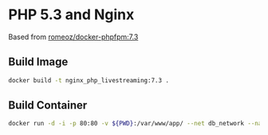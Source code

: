 # PHP 5.3 and Nginx
Based from [romeoz/docker-phpfpm:7.3](https://github.com/romeOz/docker-nginx-php/tree/master/7.3)

## Build Image

```bash
docker build -t nginx_php_livestreaming:7.3 .
```

## Build Container

```bash
docker run -d -i -p 80:80 -v ${PWD}:/var/www/app/ --net db_network --name webrtc_demo nginx_php_livestreaming:7.3
```